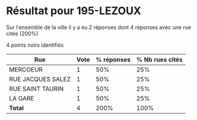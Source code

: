# Résultat pour 195-LEZOUX

Sur l'ensemble de la ville il y a eu 2 réponses dont 4 réponses avec une rue citée (200%)

4 points noirs identifiés

| Rue | Vote | % réponses | % Nb rues cités|
|-----|------|------------|----------------|
| MERCOEUR | 1 | 50% | 25%|
| RUE JACQUES SALEZ | 1 | 50% | 25%|
| RUE SAINT TAURIN | 1 | 50% | 25%|
| LA GARE | 1 | 50% | 25%|
| **Total** | 4 | 200% | 100%|
